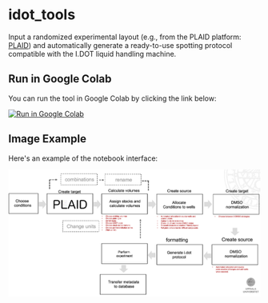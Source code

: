 # idot_tools

Input a randomized experimental layout (e.g., from the PLAID platform: [PLAID](https://plaid.pharmb.io/)) and automatically generate a ready-to-use spotting protocol compatible with the I.DOT liquid handling machine.

## Run in Google Colab

You can run the tool in Google Colab by clicking the link below:

[![Run in Google Colab](https://colab.research.google.com/assets/colab-badge.svg)](https://colab.research.google.com/drive/1QwXmhQhH71ZH_uZskOQ6VZzfE2w6TI9e?usp=sharing)

## Image Example

Here's an example of the notebook interface:

![PLAID to IDOT notebooks](https://github.com/jonrie/idot_tools/blob/main/PLAID_to_IDOT_overview.png)

